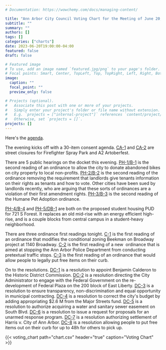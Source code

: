 ```yaml
---
# Documentation: https://wowchemy.com/docs/managing-content/

title: "Ann Arbor City Council Voting Chart for the Meeting of June 20, 2023"
subtitle: ""
summary: ""
authors: []
tags: []
categories: ["charts"]
date: 2023-06-20T19:00:00-04:00
featured: false
draft: false

# Featured image
# To use, add an image named `featured.jpg/png` to your page's folder.
# Focal points: Smart, Center, TopLeft, Top, TopRight, Left, Right, BottomLeft, Bottom, BottomRight.
image:
  caption: ""
  focal_point: ""
  preview_only: false

# Projects (optional).
#   Associate this post with one or more of your projects.
#   Simply enter your project's folder or file name without extension.
#   E.g. `projects = ["internal-project"]` references `content/project/deep-learning/index.md`.
#   Otherwise, set `projects = []`.
projects: []
---
```


Here's the [agenda](https://a2gov.legistar.com/MeetingDetail.aspx?ID=1062175&GUID=12D68442-3C05-49C4-B7C4-BA812403BD29&Options=&Search=).

The evening kicks off with a 30-item consent agenda. [CA-1](https://a2gov.legistar.com/LegislationDetail.aspx?ID=6252829&GUID=DC0BDDEC-ED36-4324-AB83-FAD5C201B89E&Options=&Search=) and [CA-2](https://a2gov.legistar.com/LegislationDetail.aspx?ID=6252830&GUID=32103C40-16F1-4884-8BB5-FFCDE93512B3&Options=&Search=) are street closures for Firefighter Spray Park and A2 Artoberfest.

There are 5 public hearings on the docket this evening. [PH-1/B-1](https://a2gov.legistar.com/LegislationDetail.aspx?ID=6228962&GUID=90B70A34-0D86-4414-85AB-DB2B1FC0B3F9&Options=&Search=) is the second reading of an ordinance to allow the city to donate abandoned bikes on city property to local non-profits. [PH-2/B-2](https://a2gov.legistar.com/LegislationDetail.aspx?ID=6228983&GUID=BD17A62B-2FE3-4B09-8478-735B2F451914&Options=&Search=) is the second reading of the ordinance removing the requirement that landlords give tenants information on their rights as tenants and how to vote. Other cities have been sued by landlords recently, who are arguing that these sorts of ordinances are a violation of their first amendment rights. [PH-3/B-3](https://a2gov.legistar.com/LegislationDetail.aspx?ID=6244694&GUID=81E9044D-55B6-4C16-9B6F-7F78E4A47D04&Options=&Search=) is the second reading of the Humane Pet Adoption ordinance.

[PH-4/B-4](https://a2gov.legistar.com/LegislationDetail.aspx?ID=6197112&GUID=C7FFD08D-0E4C-4494-840A-23DF6FA6C13D&Options=&Search=) and [PH-5/DB-1](https://a2gov.legistar.com/LegislationDetail.aspx?ID=6252807&GUID=6F4022F5-60E7-431B-B169-B0C122BF4A9A&Options=&Search=) are both on the proposed student housing PUD for 721 S Forest. It replaces an old mid-rise with an energy efficient high-rise, and is a couple blocks from central campus in a student-heavy neighborhood.

There are three ordinance first readings tonight. [C-1](https://a2gov.legistar.com/LegislationDetail.aspx?ID=6252995&GUID=D8220A19-D79A-4468-B5F8-4DFE3BF5CA51&Options=&Search=) is the first reading of an ordinance that modifies the conditional zoning Beekman on Broadway project at 1140 Broadway. [C-2](https://a2gov.legistar.com/LegislationDetail.aspx?ID=6262484&GUID=CAD21C07-930B-445C-953B-0DA6F94E0E5E&Options=&Search=) is the first reading of a new  ordinance that is aimed at stopping the Ann Arbor Police Department from conducting pretextual traffic stops. [C-3](https://a2gov.legistar.com/LegislationDetail.aspx?ID=6263972&GUID=045A17DE-5DA6-4761-B2A8-D111E4E200BE&Options=&Search=) is the first reading of an ordinance that would allow people to legally put free items on their curb.

On to the resolutions. [DC-1](https://a2gov.legistar.com/LegislationDetail.aspx?ID=6244798&GUID=7C3B7B9A-5239-4441-A0B3-252D1B32CE20&Options=&Search=) is a resolution to appoint Benjamin Calderon to the Historic District Commission. [DC-2](https://a2gov.legistar.com/LegislationDetail.aspx?ID=6255202&GUID=2637D2CE-917C-4672-B600-7EA3FD150C47&Options=&Search=) is a resolution directing the City Administrator to engage with the Federal Government on the re-development of Federal Plaza on the 200 block of East Liberty. [DC-3](https://a2gov.legistar.com/LegislationDetail.aspx?ID=6259279&GUID=F1245B4B-D2FE-4319-883B-221C25D13768&Options=&Search=) is a resolution to ensure transparency, non-discrimination and equal opportunity in municipal contracting. [DC-4](https://a2gov.legistar.com/LegislationDetail.aspx?ID=6259313&GUID=76301959-7359-44D2-9369-070688BBC42E&Options=&Search=) is a resolution to correct the city's budget by adding appropriating $2.6 M from the Major Streets fund. [DC-5](https://a2gov.legistar.com/LegislationDetail.aspx?ID=6261148&GUID=3A3172DC-1D37-4584-B834-A0EF5B422F12&Options=&Search=) is a resolution to authorize acquiring a water and sanitary sewer easement on South Blvd. [DC-6](https://a2gov.legistar.com/LegislationDetail.aspx?ID=6261657&GUID=141974AE-5A4E-41BC-84F0-6866A63F2A3C&Options=&Search=) is a resolution to issue a request for proposals for an unarmed response program. [DC-7](https://a2gov.legistar.com/LegislationDetail.aspx?ID=6261685&GUID=D632D347-1091-455F-9BE9-07613023941A&Options=&Search=) is a resolution authorizing settlement of Harris v. City of Ann Arbor. [DC-8](https://a2gov.legistar.com/LegislationDetail.aspx?ID=6263987&GUID=7EAF5181-0AF4-4CE8-9F6B-AD422B1365AB&Options=&Search=) is a resolution allowing people to put free items out on their curb for up to 48h for others to pick up.

{{< voting_chart path="chart.csv" header="true" caption="Voting Chart" >}}
